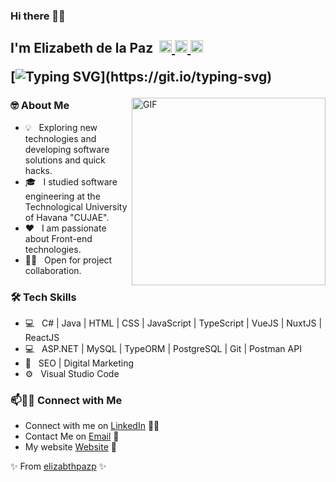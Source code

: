 ### Hi there 👋🏼
<h2>
 I'm Elizabeth de la Paz &#8203 &#8203
	<a href="https://t.me/elizabthpazp">
		<img width="20px" src="https://simpleicons.now.sh/telegram/4c5861" />
	</a>
	<a href="https://www.linkedin.com/in/elizabeth-de-la-paz-portal-4b864b209/">
		<img width="20px" src="https://simpleicons.now.sh/linkedin/4c5861" />
	</a>
  <a href="https://elizabthpazp.github.io">
		<img width="20px" src="https://simpleicons.now.sh/circle/4c5861" />
	</a>


 [![Typing SVG](https://readme-typing-svg.herokuapp.com?duration=2000&center=true&width=450&lines=Welcome+to+my+Github+Page!;I'm+a+Software+Engineer;and+Frontend+Developer;I+love+the+programming;I'm+always+expanding+my+tech+skills!)](https://git.io/typing-svg)

</h2>

<img align="right" alt="GIF" height="300px" width="310px" src="https://media.giphy.com/media/Ho8klqe5oPLa8g6BNe/giphy.gif" href="https://elizabthpazp.github.io"/>


<h3> 🤓 About Me </h3>

- 💡 &nbsp; Exploring new technologies and developing software solutions and quick hacks.
- 🎓 &nbsp; I studied software engineering at the Technological University of Havana "CUJAE".
- ❤️ &nbsp; I am passionate about Front-end technologies. 
- 🤝🏻 &nbsp; Open for project collaboration. 

<h3>🛠 Tech Skills</h3>

- 💻 &nbsp; C# | Java | HTML | CSS | JavaScript | TypeScript | VueJS | NuxtJS | ReactJS 
- 💻 &nbsp; ASP.NET | MySQL | TypeORM | PostgreSQL | Git | Postman API
- 🔎 &nbsp; SEO | Digital Marketing
- ⚙️ &nbsp; Visual Studio Code



### 📫🤝🏻 Connect with Me

 - Connect with me on [LinkedIn](https://www.linkedin.com/in/elizabeth-de-la-paz-portal-4b864b209/) 👩‍💻
 - Contact Me on [Email](elizabethpazp695@gmail.com) 💌
 - My website [Website](https://elizabthpazp.github.io) 💜






 ✨ From [elizabthpazp](https://github.com/elizabthpazp) ✨
